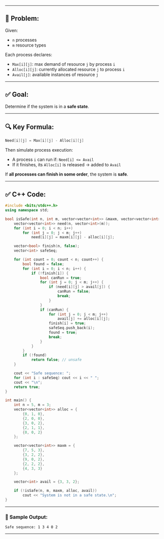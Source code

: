
---

## 🧾 Problem:

Given:

* `n` processes
* `m` resource types

Each process declares:

* `Max[i][j]`: max demand of resource `j` by process `i`
* `Alloc[i][j]`: currently allocated resource `j` to process `i`
* `Avail[j]`: available instances of resource `j`

---

## ✅ Goal:

Determine if the system is in a **safe state**.

---

## 🔍 Key Formula:

```cpp
Need[i][j] = Max[i][j] - Alloc[i][j]
```

Then simulate process execution:

* A process `i` can run if: `Need[i] <= Avail`
* If it finishes, its `Alloc[i]` is released → added to `Avail`

If **all processes can finish in some order**, the system is **safe**.

---

## ✅ C++ Code:

```cpp
#include <bits/stdc++.h>
using namespace std;

bool isSafe(int n, int m, vector<vector<int>> &maxm, vector<vector<int>> &alloc, vector<int> avail) {
    vector<vector<int>> need(n, vector<int>(m));
    for (int i = 0; i < n; i++)
        for (int j = 0; j < m; j++)
            need[i][j] = maxm[i][j] - alloc[i][j];

    vector<bool> finish(n, false);
    vector<int> safeSeq;

    for (int count = 0; count < n; count++) {
        bool found = false;
        for (int i = 0; i < n; i++) {
            if (!finish[i]) {
                bool canRun = true;
                for (int j = 0; j < m; j++) {
                    if (need[i][j] > avail[j]) {
                        canRun = false;
                        break;
                    }
                }
                if (canRun) {
                    for (int j = 0; j < m; j++)
                        avail[j] += alloc[i][j];
                    finish[i] = true;
                    safeSeq.push_back(i);
                    found = true;
                    break;
                }
            }
        }
        if (!found)
            return false; // unsafe
    }

    cout << "Safe sequence: ";
    for (int i : safeSeq) cout << i << " ";
    cout << "\n";
    return true;
}

int main() {
    int n = 5, m = 3;
    vector<vector<int>> alloc = {
        {0, 1, 0},
        {2, 0, 0},
        {3, 0, 2},
        {2, 1, 1},
        {0, 0, 2}
    };

    vector<vector<int>> maxm = {
        {7, 5, 3},
        {3, 2, 2},
        {9, 0, 2},
        {2, 2, 2},
        {4, 3, 3}
    };

    vector<int> avail = {3, 3, 2};

    if (!isSafe(n, m, maxm, alloc, avail))
        cout << "System is not in a safe state.\n";
}
```

---

### 🧠 Sample Output:

```
Safe sequence: 1 3 4 0 2 
```

---

